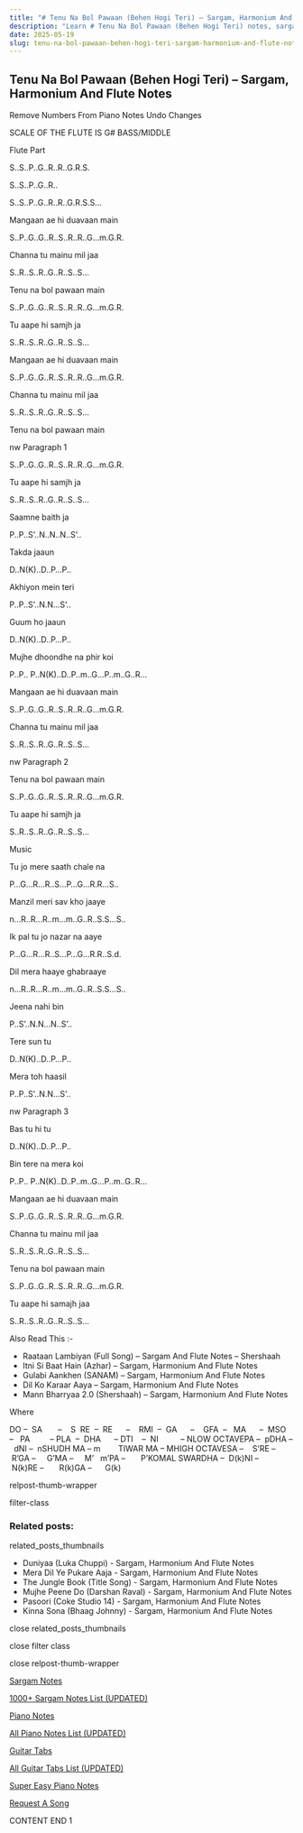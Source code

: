 ```yaml
---
title: "# Tenu Na Bol Pawaan (Behen Hogi Teri) – Sargam, Harmonium And Flute Notes"
description: "Learn # Tenu Na Bol Pawaan (Behen Hogi Teri) notes, sargam, harmonium notations and flute notes. Easy step-by-step tutorial for beginners."
date: 2025-05-19
slug: tenu-na-bol-pawaan-behen-hogi-teri-sargam-harmonium-and-flute-notes
---
```


## Tenu Na Bol Pawaan (Behen Hogi Teri) – Sargam, Harmonium And Flute Notes

Remove Numbers From Piano Notes
Undo Changes

SCALE OF THE FLUTE IS G# BASS/MIDDLE

Flute Part

S..S..P..G..R..R..G.R.S.

S..S..P..G..R..

S..S..P..G..R..R..G.R.S.S…

Mangaan ae hi duavaan main

S..P..G..G..R..S..R..R..G…m.G.R.

Channa tu mainu mil jaa

S..R..S..R..G..R..S..S…

Tenu na bol pawaan main

S..P..G..G..R..S..R..R..G…m.G.R.

Tu aape hi samjh ja

S..R..S..R..G..R..S..S…

Mangaan ae hi duavaan main

S..P..G..G..R..S..R..R..G…m.G.R.

Channa tu mainu mil jaa

S..R..S..R..G..R..S..S…

Tenu na bol pawaan main

nw Paragraph 1

S..P..G..G..R..S..R..R..G…m.G.R.

Tu aape hi samjh ja

S..R..S..R..G..R..S..S…

Saamne baith ja

P..P..S’..N..N..N..S’..

Takda jaaun

D..N(K)..D..P…P..

Akhiyon mein teri

P..P..S’..N.N…S’..

Guum ho jaaun

D..N(K)..D..P…P..

Mujhe dhoondhe na phir koi

P..P.. P..N(K)..D..P..m..G…P..m..G..R…

Mangaan ae hi duavaan main

S..P..G..G..R..S..R..R..G…m.G.R.

Channa tu mainu mil jaa

S..R..S..R..G..R..S..S…

nw Paragraph 2

Tenu na bol pawaan main

S..P..G..G..R..S..R..R..G…m.G.R.

Tu aape hi samjh ja

S..R..S..R..G..R..S..S…

Music

Tu jo mere saath chale na

P…G…R…R..S…P…G…R.R…S..

Manzil meri sav kho jaaye

n…R..R…R..m…m..G..R..S.S…S..

Ik pal tu jo nazar na aaye

P…G…R…R..S…P…G…R.R..S.d.

Dil mera haaye ghabraaye

n…R..R…R..m…m..G..R..S.S…S..

Jeena nahi bin

P..S’..N.N…N..S’..

Tere sun tu

D..N(K)..D..P…P..

Mera toh haasil

P..P..S’..N.N…S’..

nw Paragraph 3

Bas tu hi tu

D..N(K)..D..P…P..

Bin tere na mera koi

P..P.. P..N(K)..D..P..m..G…P..m..G..R…

Mangaan ae hi duavaan main

S..P..G..G..R..S..R..R..G…m.G.R.

Channa tu mainu mil jaa

S..R..S..R..G..R..S..S…

Tenu na bol pawaan main

S..P..G..G..R..S..R..R..G…m.G.R.

Tu aape hi samajh jaa

S..R..S..R..G..R..S..S…

Also Read This :-

* Raataan Lambiyan (Full Song) – Sargam And Flute Notes – Shershaah
* Itni Si Baat Hain (Azhar) – Sargam, Harmonium And Flute Notes
* Gulabi Aankhen (SANAM) – Sargam, Harmonium And Flute Notes
* Dil Ko Karaar Aaya – Sargam, Harmonium And Flute Notes
* Mann Bharryaa 2.0 (Shershaah) – Sargam, Harmonium And Flute Notes

Where

DO –  SA       –    S  RE  –  RE      –    RMI  –  GA      –    GFA  –   MA      –  MSO  –   PA         – PLA  –  DHA      – DTI    –  NI          – NLOW OCTAVEPA –  pDHA –  dNI –  nSHUDH MA – m        TIWAR MA – MHIGH OCTAVESA –    S’RE –     R’GA –     G’MA –     M’   m’PA –       P’KOMAL SWARDHA –  D(k)NI –       N(k)RE –       R(k)GA –      G(k)

relpost-thumb-wrapper

filter-class

### Related posts:

related_posts_thumbnails

* Duniyaa (Luka Chuppi) - Sargam, Harmonium And Flute Notes
* Mera Dil Ye Pukare Aaja - Sargam, Harmonium And Flute Notes
* The Jungle Book (Title Song) - Sargam, Harmonium And Flute Notes
* Mujhe Peene Do (Darshan Raval) - Sargam, Harmonium And Flute Notes
* Pasoori (Coke Studio 14) - Sargam, Harmonium And Flute Notes
* Kinna Sona (Bhaag Johnny) - Sargam, Harmonium And Flute Notes

close related_posts_thumbnails

close filter class

close relpost-thumb-wrapper

[Sargam Notes](/sargam-notes.html)

[1000+ Sargam Notes List (UPDATED)](/all-songs-list-sargam-notes.html)

[Piano Notes](/piano-notes.html)

[All Piano Notes List (UPDATED)](/all-songs-list-piano-notes.html)

[Guitar Tabs](/guitar-tabs.html)

[All Guitar Tabs List (UPDATED)](/all-songs-list-guitar-tabs.html)

[Super Easy Piano Notes](https://studywall.in/)

[Request A Song](/request-a-song.html)

CONTENT END 1

